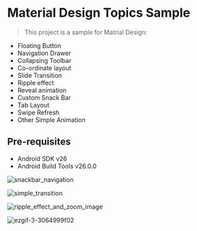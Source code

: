 Material Design Topics Sample
===================================

>This project is a sample for Matrial Design:

- Floating Button
- Navigation Drawer
- Collapsing Toolbar
- Co-ordinate layout
- Slide Transition
- Ripple effect
- Reveal animation
- Custom Snack Bar
- Tab Layout
- Swipe Refresh
- Other Simple Animation



Pre-requisites
--------------

- Android SDK v26
- Android Build Tools v26.0.0


![snackbar_navigation](https://user-images.githubusercontent.com/30496566/29820648-d72266f6-8ce2-11e7-8831-606a7507d93c.gif)


![simple_transition](https://user-images.githubusercontent.com/30496566/29820760-2c59f602-8ce3-11e7-9654-1eb8fd424866.gif)

![ripple_effect_and_zoom_image](https://user-images.githubusercontent.com/30496566/29820800-4b8d8c46-8ce3-11e7-8720-0e47d7c6941d.gif)

![ezgif-3-3064999f02](https://user-images.githubusercontent.com/30496566/29821011-117dd294-8ce4-11e7-8506-cc8008720b4b.gif)




